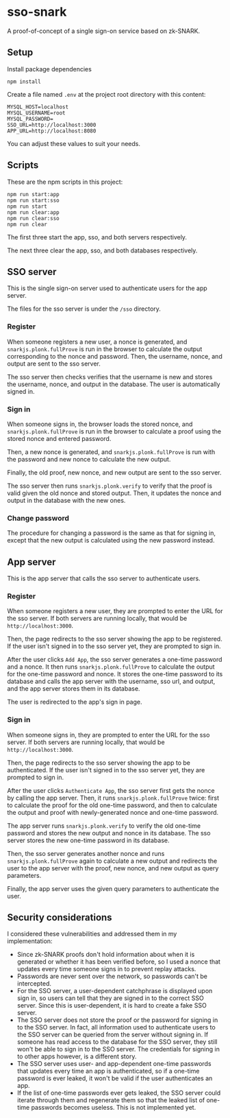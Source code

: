 # sso-snark

A proof-of-concept of a single sign-on service based on zk-SNARK.

## Setup

Install package dependencies

```shell
npm install
```

Create a file named `.env` at the project root directory with this content:

```dotenv
MYSQL_HOST=localhost
MYSQL_USERNAME=root
MYSQL_PASSWORD=
SSO_URL=http://localhost:3000
APP_URL=http://localhost:8080
```

You can adjust these values to suit your needs.

## Scripts

These are the npm scripts in this project:

```shell
npm run start:app
npm run start:sso
npm run start
npm run clear:app
npm run clear:sso
npm run clear
```

The first three start the app, sso, and both servers respectively.

The next three clear the app, sso, and both databases respectively.

## SSO server

This is the single sign-on server used to authenticate users for the app server.

The files for the sso server is under the `/sso` directory.

### Register

When someone registers a new user, a nonce is generated, and
`snarkjs.plonk.fullProve` is run in the browser to calculate the output corresponding to the nonce
and password. Then, the username, nonce, and output are sent to the sso server.

The sso server then checks verifies that the username is new and stores the username,
nonce, and output in the database. The user is automatically signed in.

### Sign in

When someone signs in, the browser loads the stored nonce, and
`snarkjs.plonk.fullProve` is run in the browser to calculate a proof using the stored nonce and
entered password.

Then, a new nonce is generated, and `snarkjs.plonk.fullProve` is run with the password and new nonce
to calculate the new output.

Finally, the old proof, new nonce, and new output are sent to the sso server.

The sso server then runs `snarkjs.plonk.verify` to verify that the proof is valid given the old
nonce and stored output. Then, it updates the nonce and output in the database with the new ones.

### Change password

The procedure for changing a password is the same as that for signing in, except that the new output
is calculated using the new password instead.

## App server

This is the app server that calls the sso server to authenticate users.

### Register

When someone registers a new user, they are prompted to enter the URL for the sso server. If both
servers are running locally, that would be `http://localhost:3000`.

Then, the page redirects to the sso server showing the app to be registered. If the user isn't
signed in to the sso server yet, they are prompted to sign in.

After the user clicks `Add App`, the sso server generates a one-time password and a nonce. It then
runs `snarkjs.plonk.fullProve` to calculate the output for the one-time password and nonce. It
stores the one-time password to its database and calls the app server with the username, sso url,
and output, and the app server stores them in its database.

The user is redirected to the app's sign in page.

### Sign in

When someone signs in, they are prompted to enter the URL for the sso server. If both
servers are running locally, that would be `http://localhost:3000`.

Then, the page redirects to the sso server showing the app to be authenticated. If the user isn't
signed in to the sso server yet, they are prompted to sign in.

After the user clicks `Authenticate App`, the sso server first gets the nonce by calling the app
server. Then, it runs `snarkjs.plonk.fullProve` twice: first to calculate the proof for the old
one-time password, and then to calculate the output and proof with newly-generated nonce and one-time
password.

The app server runs `snarkjs.plonk.verify` to verify the old one-time password and stores the new
output and nonce in its database. The sso server stores the new one-time password in its database.

Then, the sso server generates another nonce and runs `snarkjs.plonk.fullProve` again to calculate a
new output and redirects the user to the app server with the proof, new nonce, and new output as
query parameters.

Finally, the app server uses the given query parameters to authenticate the user.

## Security considerations

I considered these vulnerabilities and addressed them in my implementation:

- Since zk-SNARK proofs don't hold information about when it is generated or whether it has been
verified before, so I used a nonce that updates every time someone signs in to prevent replay
attacks.
- Passwords are never sent over the network, so passwords can't be intercepted.
- For the SSO server, a user-dependent catchphrase is displayed upon sign in, so users can tell that
they are signed in to the correct SSO server. Since this is user-dependent, it is hard to create a
fake SSO server.
- The SSO server does not store the proof or the password for signing in to the SSO server. In fact,
all information used to authenticate users to the SSO server can be queried from the server without
signing in. If someone has read access to the database for the SSO server, they still won't be able
to sign in to the SSO server. The credentials for signing in to other apps however, is a different
story.
- The SSO server uses user- and app-dependent one-time passwords that updates every time an app is
authenticated, so if a one-time password is ever leaked, it won't be valid if the user authenticates
an app.
- If the list of one-time passwords ever gets leaked, the SSO server could iterate through them and
regenerate them so that the leaked list of one-time passwords becomes useless. This is not
implemented yet.

